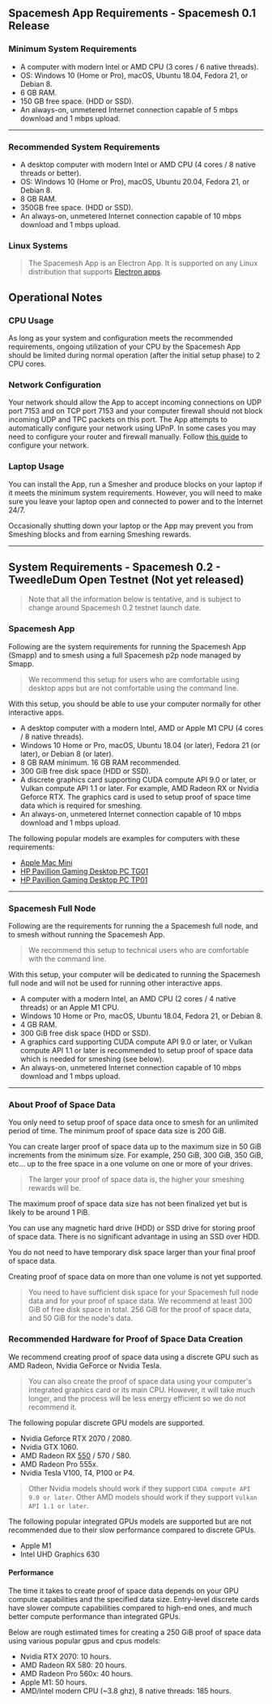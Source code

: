 ## Spacemesh App Requirements - Spacemesh 0.1 Release

### Minimum System Requirements

- A computer with modern Intel or AMD CPU (3 cores / 6 native threads).
- OS: Windows 10 (Home or Pro), macOS, Ubuntu 18.04, Fedora 21, or Debian 8.
- 6 GB RAM.
- 150 GB free space. (HDD or SSD).
- An always-on, unmetered Internet connection capable of 5 mbps download and 1 mbps upload.

---

### Recommended System Requirements

- A desktop computer with modern Intel or AMD CPU (4 cores / 8 native threads or better).
- OS: Windows 10 (Home or Pro), macOS, Ubuntu 20.04, Fedora 21, or Debian 8.
- 8 GB RAM.
- 350GB free space. (HDD or SSD).
- An always-on, unmetered Internet connection capable of 10 mbps download and 1 mbps upload.

### Linux Systems
> The Spacemesh App is an Electron App. It is supported on any Linux distribution that supports [Electron apps](https://electronjs.org/docs/tutorial/support).

## Operational Notes

### CPU Usage
As long as your system and configuration meets the recommended requirements, ongoing utilization of your CPU by the Spacemesh App should be limited during normal operation (after the initial setup phase) to 2 CPU cores.

### Network Configuration
Your network should allow the App to accept incoming connections on UDP port 7153 and on TCP port 7153 and your computer firewall should not block incoming UDP and TPC packets on this port. The App attempts to automatically configure your network using UPnP. In some cases you may need to configure your router and firewall manually. Follow [this guide](netconfig.md) to configure your network.

### Laptop Usage
You can install the App, run a Smesher and produce blocks on your laptop if it meets the minimum system requirements. However, you will need to make sure you leave your laptop open and connected to power and to the Internet 24/7.

Occasionally shutting down your laptop or the App may prevent you from Smeshing blocks and from earning Smeshing rewards.

---

## System Requirements - Spacemesh 0.2 - TweedleDum Open Testnet (Not yet released)

> Note that all the information below is tentative, and is subject to change around Spacemesh 0.2 testnet launch date.

### Spacemesh App

Following are the system requirements for running the Spacemesh App (Smapp) and to smesh using a full Spacemesh p2p node managed by Smapp.

> We recommend this setup for users who are comfortable using desktop apps but are not comfortable using the command line.

With this setup, you should be able to use your computer normally for other interactive apps.

- A desktop computer with a modern Intel, AMD or Apple M1 CPU (4 cores / 8 native threads).
- Windows 10 Home or Pro, macOS, Ubuntu 18.04 (or later), Fedora 21 (or later), or Debian 8 (or later).
- 8 GB RAM minimum. 16 GB RAM recommended.
- 300 GiB free disk space (HDD or SSD).
- A discrete graphics card supporting CUDA compute API 9.0 or later, or Vulkan compute API 1.1 or later. For example, AMD Radeon RX or Nvidia Geforce RTX. The graphics card is used to setup proof of space time data which is required for smeshing.
- An always-on, unmetered Internet connection capable of 10 mbps download and 1 mbps upload.

The following popular models are examples for computers with these requirements:

- [Apple Mac Mini](https://www.apple.com/shop/buy-mac/mac-mini/apple-m1-chip-with-8-core-cpu-and-8-core-gpu-256gb)
- [HP Pavillion Gaming Desktop PC TG01](https://www.amazon.com/HP-Pavilion-i3-10100-Keyboard-TG01-1022/dp/B08NCFRFFD)
- [HP Pavillion Gaming Desktop PC TP01](https://www.amazon.com/HP-Business-Processor-i9-10850K-Bluetooth/dp/B08257GC1Q)

----

### Spacemesh Full Node

Following are the requirements for running the a Spacemesh full node, and to smesh without running the Spacemesh App.

> We recommend this setup to technical users who are comfortable with the command line.

With this setup, your computer will be dedicated to running the Spacemesh full node and will not be used for running other interactive apps.

- A computer with a modern Intel, an AMD CPU (2 cores / 4 native threads) or an Apple M1 CPU.
- Windows 10 Home or Pro, macOS, Ubuntu 18.04, Fedora 21, or Debian 8.
- 4 GB RAM.
- 300 GiB free disk space (HDD or SSD).
- A graphics card supporting CUDA compute API 9.0 or later, or Vulkan compute API 1.1 or later is recommended to setup proof of space data which is needed for smeshing (see below).
- An always-on, unmetered Internet connection capable of 10 mbps download and 1 mbps upload.

---

### About Proof of Space Data

You only need to setup proof of space data once to smesh for an unlimited period of time. The minimum proof of space data size is 200 GiB.

You can create larger proof of space data up to the maximum size in 50 GiB increments from the minimum size. For example, 250 GiB, 300 GiB, 350 GiB, etc... up to the free space in a one volume on one or more of your drives.

> The larger your proof of space data is, the higher your smeshing rewards will be.

The maximum proof of space data size has not been finalized yet but is likely to be around 1 PiB.

You can use any magnetic hard drive (HDD) or SSD drive for storing proof of space data. There is no significant advantage in using an SSD over HDD.

You do not need to have temporary disk space larger than your final proof of space data.

Creating proof of space data on more than one volume is not yet supported.

> You need to have sufficient disk space for your Spacemesh full node data and for your proof of space data. We recommend at least 300 GiB of free disk space in total. 256 GiB for the proof of space data, and 50 GiB for the node's data.

### Recommended Hardware for Proof of Space Data Creation
We recommend creating proof of space data using a discrete GPU such as AMD Radeon, Nvidia GeForce or Nvidia Tesla.

> You can also create the proof of space data using your computer's integrated graphics card or its main CPU. However, it will take much longer, and the process will be less energy efficient so we do not recommend it.

The following popular discrete GPU models are supported.

- Nvidia Geforce RTX 2070 / 2080.
- Nvidia GTX 1060.
- AMD Radeon RX [550](https://www.newegg.com/onda-model-rx550-4g/p/1DW-00C1-00001) / 570 / 580.
- AMD Radeon Pro 555x.
- Nvidia Tesla V100, T4, P100 or P4.

> Other Nvidia models should work if they support `CUDA compute API 9.0 or later`. Other AMD models should work if they support `Vulkan API 1.1 or later`.

The following popular integrated GPUs models are supported but are not recommended due to their slow performance compared to discrete GPUs.

- Apple M1
- Intel UHD Graphics 630

#### Performance
The time it takes to create proof of space data depends on your GPU compute capabilities and the specified data size. Entry-level discrete cards have slower compute capabilities compared to high-end ones, and much better compute performance than integrated GPUs.

Below are rough estimated times for creating a 250 GiB proof of space data using various popular gpus and cpus models:
- Nvidia RTX 2070: 10 hours.
- AMD Radeon RX 580: 20 hours.
- AMD Radeon Pro 560x: 40 hours.
- Apple M1: 50 hours.
- AMD/Intel modern CPU (~3.8 ghz), 8 native threads: 185 hours.
